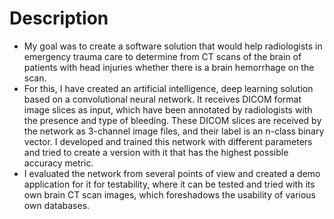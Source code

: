 # Description
- My goal was to create a software solution that would help radiologists in emergency trauma care to determine from CT scans of the brain of patients with head injuries whether there is a brain hemorrhage on the scan.
- For this, I have created an artificial intelligence, deep learning solution based on a convolutional neural network. It receives DICOM format image slices as input, which have been annotated by radiologists with the presence and type of bleeding. These DICOM slices are received by the network as 3-channel image files, and their label is an n-class binary vector. I developed and trained this network with different parameters and tried to create a version with it that has the highest possible accuracy metric.
- I evaluated the network from several points of view and created a demo application for it for testability, where it can be tested and tried with its own brain CT scan images, which foreshadows the usability of various own databases.